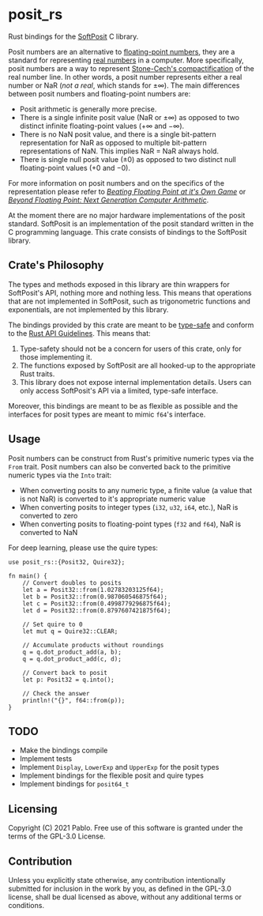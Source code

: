 # posit_rs

Rust bindings for the [SoftPosit](https://gitlab.com/cerlane/SoftPosit)
C library.

Posit numbers are an alternative to
[floating-point numbers](https://en.wikipedia.org/wiki/Floating_point),
they are a standard for representing
[real numbers](https://en.wikipedia.org/wiki/Real_number) in a computer.
More specifically, posit numbers are a way to represent
[Stone-Cech's compactification](
https://en.wikipedia.org/wiki/Stone%E2%80%93%C4%8Cech_compactification)
of the real number line. In other words, a posit number represents either a
real number or NaR (_not a real_, which stands for ±∞). The main
differences between posit numbers and floating-point numbers are:

* Posit arithmetic is generally more precise.
* There is a single infinite posit value (NaR or ±∞) as opposed to two
  distinct infinite floating-point values (+∞ and −∞).
* There is no NaN posit value, and there is a single bit-pattern
  representation for NaR as opposed to multiple bit-pattern
  representations of NaN. This implies NaR = NaR always hold.
* There is single null posit value (±0) as opposed to two distinct null
  floating-point values (+0 and −0).

For more information on posit numbers and on the specifics of the
representation please refer to
[_Beating Floating Point at it's Own Game_](
http://www.johngustafson.net/pdfs/BeatingFloatingPoint.pdf) or
[_Beyond Floating Point: Next Generation Computer Arithmetic_](
https://www.youtube.com/watch?v=aP0Y1uAA-2Y).

At the moment there are no major hardware implementations of the posit
standard. SoftPosit is an implementation of the posit standard written in
the C programming language. This crate consists of bindings to the
SoftPosit library.

## Crate's Philosophy

The types and methods exposed in this library are thin wrappers for
SoftPosit's API, nothing more and nothing less. This means that operations
that are not implemented in SoftPosit, such as trigonometric functions and
exponentials, are not implemented by this library.

The bindings provided by this crate are meant to be
[type-safe](https://doc.rust-lang.org/stable/book/ch19-01-unsafe-rust.html)
and conform to the
[Rust API Guidelines](
https://rust-lang.github.io/api-guidelines/about.html). This means that:

1. Type-safety should not be a concern for users of this crate, only for
   those implementing it.
2. The functions exposed by SoftPosit are all hooked-up to the appropriate
   Rust traits.
3. This library does not expose internal implementation details. Users can
   only access SoftPosit's API via a limited, type-safe interface.

Moreover, this bindings are meant to be as flexible as possible and the
interfaces for posit types are meant to mimic `f64`'s interface.

## Usage

Posit numbers can be construct from Rust's primitive numeric types via the
`From` trait. Posit numbers can also be converted back to the primitive
numeric types via the `Into` trait:

* When converting posits to any numeric type, a finite value (a value that
  is not NaR) is converted to it's appropriate numeric value
* When converting posits to integer types (`i32`, `u32`, `i64`, etc.), NaR
  is converted to zero
* When converting posits to floating-point types (`f32` and `f64`), NaR is
  converted to NaN

For deep learning, please use the quire types:

```
use posit_rs::{Posit32, Quire32};

fn main() {
    // Convert doubles to posits
    let a = Posit32::from(1.02783203125f64);
    let b = Posit32::from(0.987060546875f64);
    let c = Posit32::from(0.4998779296875f64);
    let d = Posit32::from(0.8797607421875f64);

    // Set quire to 0
    let mut q = Quire32::CLEAR;

    // Accumulate products without roundings
    q = q.dot_product_add(a, b);
    q = q.dot_product_add(c, d);

    // Convert back to posit
    let p: Posit32 = q.into();

    // Check the answer
    println!("{}", f64::from(p));
}
```

## TODO

* Make the bindings compile
* Implement tests
* Implement `Display`, `LowerExp` and `UpperExp` for the posit types
* Implement bindings for the flexible posit and quire types
* Implement bindings for `posit64_t`

## Licensing

Copyright (C) 2021 Pablo. Free use of this software is granted under the
terms of the GPL-3.0 License.

## Contribution

Unless you explicitly state otherwise, any contribution intentionally
submitted for inclusion in the work by you, as defined in the GPL-3.0
license, shall be dual licensed as above, without any additional terms or
conditions.

